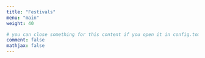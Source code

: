 ```yaml
---
title: "Festivals"
menu: "main"
weight: 40

# you can close something for this content if you open it in config.toml.
comment: false
mathjax: false
---
```

